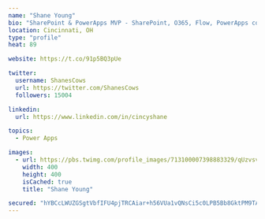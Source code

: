 ```yaml
---
name: "Shane Young"
bio: "SharePoint & PowerApps MVP - SharePoint, O365, Flow, PowerApps consulting? @PowerApps911 | Pure Snark? You found it."
location: Cincinnati, OH
type: "profile"
heat: 89

website: https://t.co/91p5BQ3pUe

twitter:
  username: ShanesCows
  url: https://twitter.com/ShanesCows
  followers: 15004

linkedin:
  url: https://www.linkedin.com/in/cincyshane

topics:
  - Power Apps

images:
  - url: https://pbs.twimg.com/profile_images/713100007398883329/qUzvsvQ3_400x400.jpg
    width: 400
    height: 400
    isCached: true
    title: "Shane Young"

secured: "hYBCcLWUZGSgtVbfIFU4pjTRCAiar+h56VUa1vQNsCi5c0LPB5Bb8GktPM9TAaiVGquT5avpvLKLXiM+vX7Q2ZJNNV9Uk/PuzPEeHWU9dn1nBijR3C0KL8C3XZH5jxkSoRps0kCYnDXjbZ27Bq4xVSGPQzQly31eJmlkUbv4by0f1PFJ1nI5InZLDvmwJQK3ZzCvvVj8SVKl7P3jofICx3X9r7lSxbWAkO+PwuxS2WsvLUD+IgPiVBlQt2T+pzVEk3kARJgeFn5v+1IekN2XsMU0J+HyppOeWkSLSq3PwfbeYN04jFt64xFVY741/X9IaX7kP58RF5Zm0q3RBM0LHfwgbzktc72Q7uGtqfJ0JwEI/+AeLKRCSLDsoYEs19Br4Ci/xevvac5rHICsffb1V0m3V5bJeowvtOlM+QbYyxM=;gASGueuo5MSis2hjeE+7TQ=="
---
```


